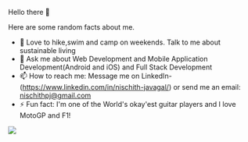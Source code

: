 Hello there 👋


Here are some random facts about me. 

- 🌱 Love to hike,swim and camp on weekends. Talk to me about sustainable living
- 💬 Ask me about Web Development and Mobile Application Development(Android and iOS) and Full Stack Development
- 📫 How to reach me: Message me on LinkedIn-(https://www.linkedin.com/in/nischith-javagal/) or send me an email: nischithpj@gmail.com
- ⚡ Fun fact: I'm one of the World's okay'est guitar players and I love MotoGP and F1!

![](https://komarev.com/ghpvc/?username=nischithp)

